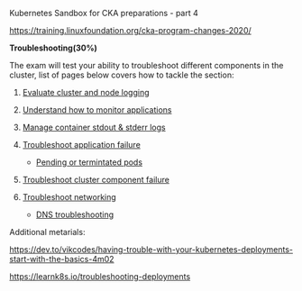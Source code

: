 Kubernetes Sandbox for CKA  preparations - part 4


https://training.linuxfoundation.org/cka-program-changes-2020/

**Troubleshooting(30%)**

The exam will test your ability to troubleshoot different components in the cluster, list of pages below covers how to tackle the section:

1. [Evaluate cluster and node logging](https://kubernetes.io/docs/concepts/cluster-administration/logging/)

2. [Understand how to monitor applications](https://kubernetes.io/docs/tasks/debug-application-cluster/resource-usage-monitoring/)

3. [Manage container stdout & stderr logs](https://kubernetes.io/docs/concepts/cluster-administration/logging/#logging-at-the-node-level)

4. [Troubleshoot application failure](https://kubernetes.io/docs/tasks/debug-application-cluster/debug-application/)

   - [Pending or termintated pods](https://kubernetes.io/docs/concepts/configuration/manage-resources-containers/#troubleshooting)

5. [Troubleshoot cluster component failure](https://kubernetes.io/docs/tasks/debug-application-cluster/debug-cluster/)

6. [Troubleshoot networking](https://kubernetes.io/docs/tasks/debug-application-cluster/debug-cluster/)

   - [DNS troubleshooting](https://kubernetes.io/docs/tasks/administer-cluster/dns-debugging-resolution/)



Additional metarials:

https://dev.to/vikcodes/having-trouble-with-your-kubernetes-deployments-start-with-the-basics-4m02


https://learnk8s.io/troubleshooting-deployments

